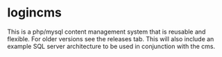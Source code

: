 # logincms
This is a php/mysql content management system that is reusable and flexible. For older versions see the releases tab. This will also include an example SQL server architecture to be used in conjunction with the cms.
